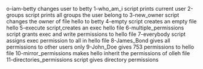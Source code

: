 o-iam-betty changes user to betty
1-who_am_i script prints current user
2-groups script prints all groups the user belong to
3-new_owner script changes the owner of file hello to betty
4-empty script creates an empty file hello
5-execute script,creates an exec hello file
6-multiple_permissions script grants exec and write permissions to hello file
7-everybody script assigns exec permission to all in hello file
8-James_Bond gives all permissions to other users only
9-John_Doe gives 753 permissions to hello file
 10-mirror_permissions makes hello inherit the permissions of olleh file
11-directories_permissions script gives directory permissions
